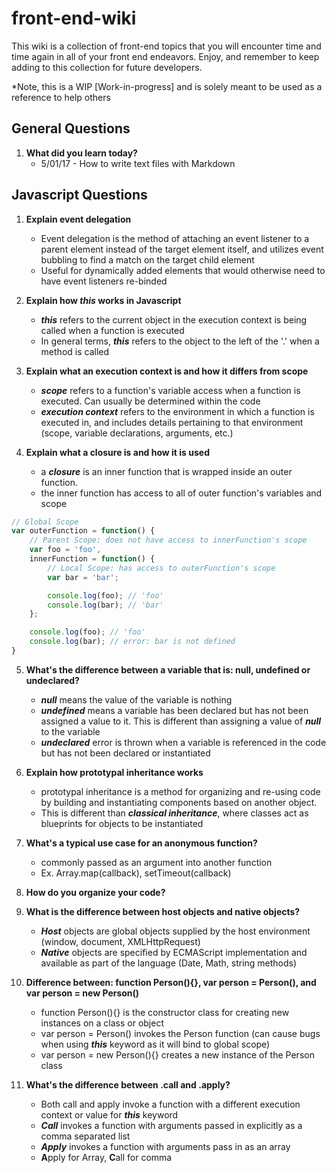 # front-end-wiki

This wiki is a collection of front-end topics that you will encounter time and time again in all of your front end endeavors. Enjoy, and remember to keep adding to this collection for future developers.

*Note, this is a WIP [Work-in-progress] and is solely meant to be used as a reference to help others

## General Questions

1. **What did you learn today?**
    * 5/01/17 - How to write text files with Markdown


## Javascript Questions

1. **Explain event delegation**
    * Event delegation is the method of attaching an event listener to a parent element instead of the target element itself, and utilizes event bubbling to find a match on the target child element
    * Useful for dynamically added elements that would otherwise need to have event listeners re-binded
    
2. **Explain how *this* works in Javascript**
    * ***this*** refers to the current object in the execution context is being called when a function is executed
    * In general terms, ***this*** refers to the object to the left of the '.' when a method is called

3. **Explain what an execution context is and how it differs from scope**
    * ***scope*** refers to a function's variable access when a function is executed. Can usually be determined within the code
    * ***execution context*** refers to the environment in which a function is executed in, and includes details pertaining to that environment (scope, variable declarations, arguments, etc.)

4. **Explain what a closure is and how it is used**
	* a ***closure*** is an inner function that is wrapped inside an outer function.
	* the inner function has access to all of outer function's variables and scope

```javascript
// Global Scope
var outerFunction = function() {
	// Parent Scope: does not have access to innerFunction's scope
	var foo = 'foo',
	innerFunction = function() {
		// Local Scope: has access to outerFunction's scope
		var bar = 'bar';

		console.log(foo); // 'foo'
		console.log(bar); // 'bar'
	};

	console.log(foo); // 'foo'
	console.log(bar); // error: bar is not defined
}
```

5. **What's the difference between a variable that is: null, undefined or undeclared?**
	* ***null*** means the value of the variable is nothing
	* ***undefined*** means a variable has been declared but has not been assigned a value to it. This is different than assigning a value of ***null*** to the variable
	* ***undeclared*** error is thrown when a variable is referenced in the code but has not been declared or instantiated

6. **Explain how prototypal inheritance works**
	* prototypal inheritance is a method for organizing and re-using code by building and instantiating components based on another object.
	* This is different than ***classical inheritance***, where classes act as blueprints for objects to be instantiated

7. **What's a typical use case for an anonymous function?**
	* commonly passed as an argument into another function
	* Ex. Array.map(callback), setTimeout(callback)

8. **How do you organize your code?**

9. **What is the difference between host objects and native objects?**
	* ***Host*** objects are global objects supplied by the host environment (window, document, XMLHttpRequest)
	* ***Native*** objects are specified by ECMAScript implementation and available as part of the language (Date, Math, string methods)

10. **Difference between: function Person(){}, var person = Person(), and var person = new Person()**
	* function Person(){} is the constructor class for creating new instances on a class or object
	* var person = Person() invokes the Person function (can cause bugs when using ***this*** keyword as it will bind to global scope)
	* var person = new Person(){} creates a new instance of the Person class

11. **What's the difference between .call and .apply?**
	* Both call and apply invoke a function with a different execution context or value for ***this*** keyword
	* ***Call*** invokes a function with arguments passed in explicitly as a comma separated list
	* ***Apply*** invokes a function with arguments pass in as an array
	* **A**pply for Array, **C**all for comma





